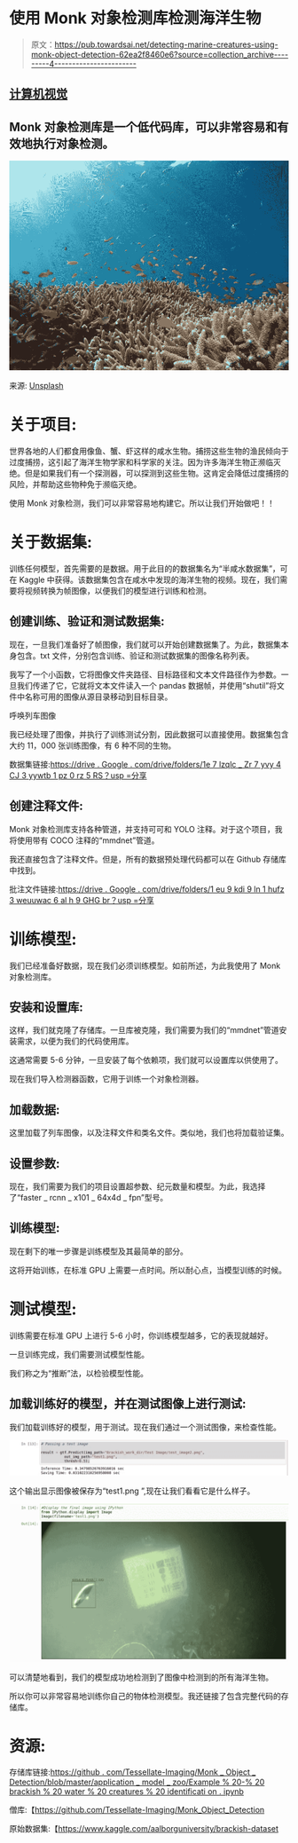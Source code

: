 # 使用 Monk 对象检测库检测海洋生物

> 原文：<https://pub.towardsai.net/detecting-marine-creatures-using-monk-object-detection-62ea2f8460e6?source=collection_archive---------4----------------------->

## [计算机视觉](https://towardsai.net/p/category/computer-vision)

## Monk 对象检测库是一个低代码库，可以非常容易和有效地执行对象检测。

![](img/fee68e5b6fa16d8e386ea61a9dbbf537.png)

来源: [Unsplash](https://unsplash.com/photos/9y7y26C-l4Y)

# 关于项目:

世界各地的人们都食用像鱼、蟹、虾这样的咸水生物。捕捞这些生物的渔民倾向于过度捕捞，这引起了海洋生物学家和科学家的关注。因为许多海洋生物正濒临灭绝。但是如果我们有一个探测器，可以探测到这些生物。这肯定会降低过度捕捞的风险，并帮助这些物种免于濒临灭绝。

使用 Monk 对象检测，我们可以非常容易地构建它。所以让我们开始做吧！！

# 关于数据集:

训练任何模型，首先需要的是数据。用于此目的的数据集名为“半咸水数据集”，可在 Kaggle 中获得。该数据集包含在咸水中发现的海洋生物的视频。现在，我们需要将视频转换为帧图像，以便我们的模型进行训练和检测。

## 创建训练、验证和测试数据集:

现在，一旦我们准备好了帧图像，我们就可以开始创建数据集了。为此，数据集本身包含。txt 文件，分别包含训练、验证和测试数据集的图像名称列表。

我写了一个小函数，它将图像文件夹路径、目标路径和文本文件路径作为参数。一旦我们传递了它，它就将文本文件读入一个 pandas 数据帧，并使用“shutil”将文件中名称可用的图像从源目录移动到目标目录。

呼唤列车图像

我已经处理了图像，并执行了训练测试分割，因此数据可以直接使用。数据集包含大约 11，000 张训练图像，有 6 种不同的生物。

数据集链接:[https://drive . Google . com/drive/folders/1e 7 lzqlc _ Zr 7 yvy 4 CJ 3 yywtb 1 pz 0 rz 5 RS？usp =分享](https://drive.google.com/drive/folders/1E7LZQlC_zR7Yvy4CJ3yyWTB1PZ0Rz5RS?usp=sharing)

## 创建注释文件:

Monk 对象检测库支持各种管道，并支持可可和 YOLO 注释。对于这个项目，我将使用带有 COCO 注释的“mmdnet”管道。

我还直接包含了注释文件。但是，所有的数据预处理代码都可以在 Github 存储库中找到。

批注文件链接:[https://drive . Google . com/drive/folders/1 eu 9 kdi 9 ln 1 hufz 3 weuuwac 6 al h 9 GHG br？usp =分享](https://drive.google.com/drive/folders/1EU9KDI9lN1hUFZ3WEuUWac6Alh9GhgBR?usp=sharing)

# 训练模型:

我们已经准备好数据，现在我们必须训练模型。如前所述，为此我使用了 Monk 对象检测库。

## 安装和设置库:

这样，我们就克隆了存储库。一旦库被克隆，我们需要为我们的“mmdnet”管道安装需求，以便为我们的代码使用库。

这通常需要 5-6 分钟，一旦安装了每个依赖项，我们就可以设置库以供使用了。

现在我们导入检测器函数，它用于训练一个对象检测器。

## 加载数据:

这里加载了列车图像，以及注释文件和类名文件。类似地，我们也将加载验证集。

## 设置参数:

现在，我们需要为我们的项目设置超参数、纪元数量和模型。为此，我选择了“faster _ rcnn _ x101 _ 64x4d _ fpn”型号。

## 训练模型:

现在剩下的唯一步骤是训练模型及其最简单的部分。

这将开始训练，在标准 GPU 上需要一点时间。所以耐心点，当模型训练的时候。

# 测试模型:

训练需要在标准 GPU 上进行 5-6 小时，你训练模型越多，它的表现就越好。

一旦训练完成，我们需要测试模型性能。

我们称之为“推断”法，以检验模型性能。

## 加载训练好的模型，并在测试图像上进行测试:

我们加载训练好的模型，用于测试。现在我们通过一个测试图像，来检查性能。

![](img/e39d9217e73023566e3c88532092a2c9.png)

这个输出显示图像被保存为“test1.png ”,现在让我们看看它是什么样子。

![](img/3b258ed7941c2e02525afd2cd9a1b693.png)

可以清楚地看到，我们的模型成功地检测到了图像中检测到的所有海洋生物。

所以你可以非常容易地训练你自己的物体检测模型。我还链接了包含完整代码的存储库。

# 资源:

存储库链接:[https://github . com/Tessellate-Imaging/Monk _ Object _ Detection/blob/master/application _ model _ zoo/Example % 20-% 20 brackish % 20 water % 20 creatures % 20 identificati on . ipynb](https://github.com/Tessellate-Imaging/Monk_Object_Detection/blob/master/application_model_zoo/Example%20-%20Brackish%20Water%20Creatures%20Identification.ipynb)

僧库:【https://github.com/Tessellate-Imaging/Monk_Object_Detection 

原始数据集:【https://www.kaggle.com/aalborguniversity/brackish-dataset 